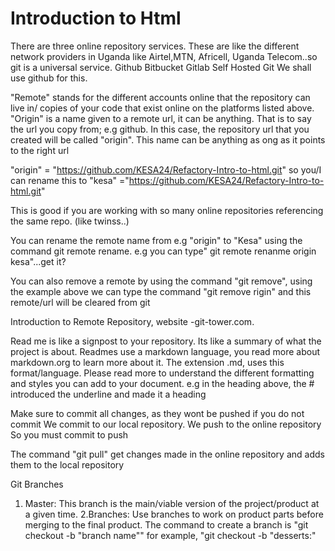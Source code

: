 # Introduction to Html 

There are three online repository services. These are like the different network providers in Uganda like Airtel,MTN, Africell, Uganda Telecom..so git is a universal service.
Github
Bitbucket
Gitlab
Self Hosted Git
We shall use github for this.

"Remote" stands for the different accounts online that the repository can live in/ copies of your code that exist online on the platforms listed above.
"Origin" is a name given to a remote url, it can be anything. That is to say the url you copy from; e.g github. In this case, the repository url that you created will be called "origin". This name can be anything as ong as it points to the right url

"origin" = "https://github.com/KESA24/Refactory-Intro-to-html.git"
so you/I can rename this to "kesa" ="https://github.com/KESA24/Refactory-Intro-to-html.git"

This is good if you are working with so many online repositories referencing the same repo. (like twinss..)

You can rename the remote name from e.g "origin" to "Kesa" using the command git  remote rename. 
e.g you can type" git  remote renanme origin kesa"...get it?

You can also remove a remote by using the command "git remove", using the example above we can type the command          "git remove rigin" and this remote/url will be cleared from git

Introduction to Remote Repository, website -git-tower.com.

Read me is like a signpost to your repository. Its like a summary of what the project is about. 
Readmes use a markdown language, you  read more about markdown.org to learn more about it. The extension .md, uses this format/language. Please read more to understand the different formatting and styles you can add to your document. e.g in the heading above, the # introduced the underline and made it a heading

Make sure to commit all changes, as they wont be pushed if you do not commit
We commit to our local repository.
We push to the online repository
So you must commit to push

The command "git pull" get changes made in the online repository and adds them to the local repository

Git Branches
1. Master: This branch is the main/viable version of the project/product at a given time.
2.Branches: Use branches to work on product parts before merging to the final product. The command to create a branch is "git checkout -b "branch name"" for example, "git checkout -b "desserts:"